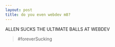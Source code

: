 ```yaml
---
layout: post
title: do you even webdev m8?
---
```


ALLEN SUCKS THE ULTIMATE BALLS AT WEBDEV

  > #foreverSucking
